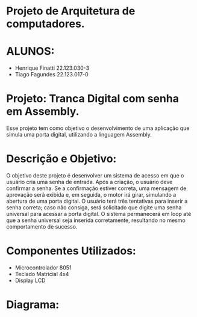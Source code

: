 # Projeto de Arquitetura de computadores.


# ALUNOS:
- Henrique Finatti 22.123.030-3
- Tiago Fagundes 22.123.017-0

# Projeto: Tranca Digital com senha em Assembly.
Esse projeto tem como objetivo o desenvolvimento de uma aplicação que simula uma porta digital, utilizando a linguagem Assembly.

# Descrição e Objetivo:
O objetivo deste projeto é desenvolver um sistema de acesso em que o usuário cria uma senha de entrada. Após a criação, o usuário deve confirmar a senha. Se a confirmação estiver correta, uma mensagem de aprovação será exibida e, em seguida, o motor irá girar, simulando a abertura de uma porta digital. O usuário terá três tentativas para inserir a senha correta; caso não consiga, será solicitado que digite uma senha universal para acessar a porta digital. O sistema permanecerá em loop até que a senha universal seja inserida corretamente, resultando no mesmo comportamento de sucesso.

# Componentes Utilizados:
- Microcontrolador 8051
- Teclado Matricial 4x4
- Display LCD

# Diagrama:
